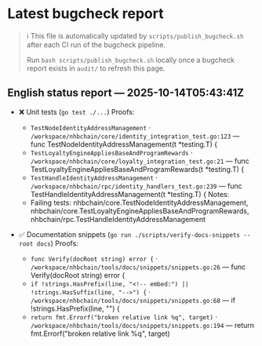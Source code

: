 # Latest bugcheck report

> ℹ️ This file is automatically updated by `scripts/publish_bugcheck.sh` after each CI run of the bugcheck pipeline.
>
> Run `bash scripts/publish_bugcheck.sh` locally once a bugcheck report exists in `audit/` to refresh this page.

## English status report — 2025-10-14T05:43:41Z

- ❌ Unit tests (`go test ./...`)
  Proofs:
    - `TestNodeIdentityAddressManagement` · `/workspace/nhbchain/core/identity_integration_test.go:123` — func TestNodeIdentityAddressManagement(t *testing.T) {
    - `TestLoyaltyEngineAppliesBaseAndProgramRewards` · `/workspace/nhbchain/core/loyalty_integration_test.go:21` — func TestLoyaltyEngineAppliesBaseAndProgramRewards(t *testing.T) {
    - `TestHandleIdentityAddressManagement` · `/workspace/nhbchain/rpc/identity_handlers_test.go:239` — func TestHandleIdentityAddressManagement(t *testing.T) {
  Notes:
    - Failing tests: nhbchain/core.TestNodeIdentityAddressManagement, nhbchain/core.TestLoyaltyEngineAppliesBaseAndProgramRewards, nhbchain/rpc.TestHandleIdentityAddressManagement

- ✅ Documentation snippets (`go run ./scripts/verify-docs-snippets --root docs`)
  Proofs:
    - `func Verify(docRoot string) error {` · `/workspace/nhbchain/tools/docs/snippets/snippets.go:26` — func Verify(docRoot string) error {
    - `if !strings.HasPrefix(line, "<!-- embed:") || !strings.HasSuffix(line, "-->") {` · `/workspace/nhbchain/tools/docs/snippets/snippets.go:68` — if !strings.HasPrefix(line, "<!-- embed:") || !strings.HasSuffix(line, "-->") {
    - `return fmt.Errorf("broken relative link %q", target)` · `/workspace/nhbchain/tools/docs/snippets/snippets.go:194` — return fmt.Errorf("broken relative link %q", target)

